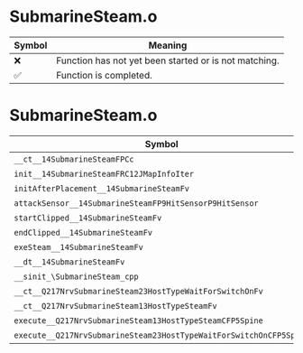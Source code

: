# SubmarineSteam.o
| Symbol | Meaning 
| ------------- | ------------- 
| :x: | Function has not yet been started or is not matching. 
| :white_check_mark: | Function is completed. 


# SubmarineSteam.o
| Symbol | Decompiled? |
| ------------- | ------------- |
| `__ct__14SubmarineSteamFPCc` | :x: |
| `init__14SubmarineSteamFRC12JMapInfoIter` | :x: |
| `initAfterPlacement__14SubmarineSteamFv` | :x: |
| `attackSensor__14SubmarineSteamFP9HitSensorP9HitSensor` | :x: |
| `startClipped__14SubmarineSteamFv` | :x: |
| `endClipped__14SubmarineSteamFv` | :x: |
| `exeSteam__14SubmarineSteamFv` | :x: |
| `__dt__14SubmarineSteamFv` | :x: |
| `__sinit_\SubmarineSteam_cpp` | :x: |
| `__ct__Q217NrvSubmarineSteam23HostTypeWaitForSwitchOnFv` | :x: |
| `__ct__Q217NrvSubmarineSteam13HostTypeSteamFv` | :x: |
| `execute__Q217NrvSubmarineSteam13HostTypeSteamCFP5Spine` | :x: |
| `execute__Q217NrvSubmarineSteam23HostTypeWaitForSwitchOnCFP5Spine` | :x: |

